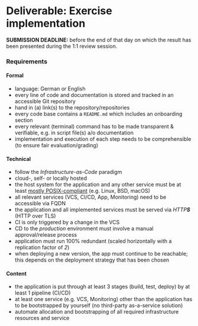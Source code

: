 Deliverable: Exercise implementation
====================================


__SUBMISSION DEADLINE:__ before the end of that day on which the result has been presented during the 1:1 review
    session. 


### Requirements

#### Formal

* language: German or English
* every line of code and documentation is stored and tracked in an accessible Git repository
* hand in (a) link(s) to the repository/repositories
* every code base contains a `README.md` which includes an onboarding section
* every relevant (terminal) command has to be made transparent & verifiable, e.g. in script file(s) a/o documentation
* implementation and execution of each step needs to be comprehensible (to ensure fair evaluation/grading)


#### Technical

* follow the *Infrastructure-as-Code* paradigm
* cloud-, self- or locally hosted
* the host system for the application and any other service must be at least
  [mostly POSIX-compliant](https://en.wikipedia.org/wiki/POSIX#POSIX-oriented_operating_systems)
  (e.g. Linux, BSD, macOS)
* all relevant services (VCS, CI/CD, App, Monitoring) need to be accessible via FQDN
* the application and all implemented services must be served via _HTTP**S**_ (HTTP over TLS)
* CI is only triggered by a change in the VCS
* CD to the *production* environment must involve a manual approval/release process
* application must run 100% redundant (scaled horizontally with a replication factor of *2*)
* when deploying a new version, the app must continue to be reachable; this depends on the deployment strategy that has
  been chosen


#### Content

* the application is put through at least 3 stages (build, test, deploy) by at least 1 pipeline (CI/CD)
* at least one service (e.g. VCS, Monitoring) other than the application has to be bootstrapped by yourself (no
  third-party as-a-service solution)
* automate allocation and bootstrapping of all required infrastructure resources and service
